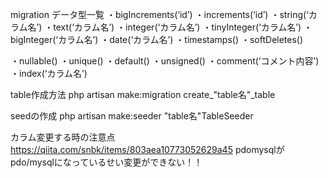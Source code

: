
migration
データ型一覧
・bigIncrements(‘id’)
・increments(‘id’)
・string(‘カラム名’)
・text(‘カラム名’)
・integer(‘カラム名’)
・tinyInteger(‘カラム名’)
・bigInteger(‘カラム名’)
・date(‘カラム名’)
・timestamps()
・softDeletes()

・nullable()
・unique()
・default()
・unsigned()
・comment(‘コメント内容’)
・index(‘カラム名’)

table作成方法
    php artisan make:migration create_"table名"_table
        <!-- database/migration に create_"table名"_table.phpができる -->

seedの作成
    php artisan make:seeder "table名"TableSeeder
    <!-- 
        DB::table('title')->insert([
            [
                'title' => '東京の難読漢字',
            ],
            [
                'title' => '広島の難読漢字',
            ]
        ]);
     -->

カラム変更する時の注意点
    https://qiita.com/snbk/items/803aea10773052629a45
    <!-- TODO: -->
    pdomysqlがpdo/mysqlになっているせい変更ができない！！